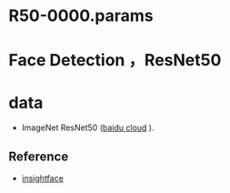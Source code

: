 # R50-0000.params
# Face Detection ，ResNet50

# data
 - ImageNet ResNet50 ([baidu cloud](https://pan.baidu.com/s/1WAkU9ZA_j-OmzO-sdk9whA) ).

##  Reference
 - [insightface](https://github.com/deepinsight/insightface/tree/master/RetinaFace)

